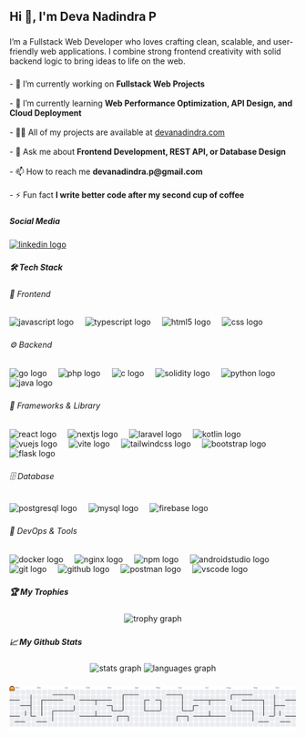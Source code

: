<h2 align="left">Hi 👋, I'm Deva Nadindra P</h2>

###

<p align="left">I’m a Fullstack Web Developer who loves crafting clean, scalable, and user-friendly web applications. I combine strong frontend creativity with solid backend logic to bring ideas to life on the web.</p>

###

<p align="left">
  - 🔭 I’m currently working on <strong>Fullstack Web Projects</strong><br><br>
  - 🌱 I’m currently learning <strong>Web Performance Optimization, API Design, and Cloud Deployment</strong><br><br>
  - 👨‍💻 All of my projects are available at 
  <a href="https://devanadindra.com" target="_blank">devanadindra.com</a><br><br>
  - 💬 Ask me about <strong>Frontend Development, REST API, or Database Design</strong><br><br>
  - 📫 How to reach me <strong>devanadindra.p@gmail.com</strong><br><br>
  - ⚡ Fun fact <strong>I write better code after my second cup of coffee</strong>
</p>


###

<h5 align="left">Social Media</h5>

###

<div align="left">
  <a href="https://www.linkedin.com/in/deva-nadindra-pramudya-2a6b202b8/" target="_blank">
    <img src="https://raw.githubusercontent.com/maurodesouza/profile-readme-generator/master/src/assets/icons/social/linkedin/default.svg" width="52" height="40" alt="linkedin logo"  />
  </a>
</div>

###

<h5 align="left">🛠️ Tech Stack</h5>

###

<h6 align="left">🎨 Frontend</h6>

###

<div align="left">
  <img src="https://cdn.jsdelivr.net/gh/devicons/devicon/icons/javascript/javascript-original.svg" height="40" alt="javascript logo"  />
  <img width="12" />
  <img src="https://cdn.jsdelivr.net/gh/devicons/devicon/icons/typescript/typescript-original.svg" height="40" alt="typescript logo"  />
  <img width="12" />
  <img src="https://cdn.jsdelivr.net/gh/devicons/devicon/icons/html5/html5-original.svg" height="40" alt="html5 logo"  />
  <img width="12" />
  <img src="https://cdn.jsdelivr.net/gh/devicons/devicon/icons/css3/css3-original.svg" height="40" alt="css logo"  />
</div>

###

<h6 align="left">⚙️ Backend</h6>

###

<div align="left">
  <img src="https://cdn.jsdelivr.net/gh/devicons/devicon/icons/go/go-original.svg" height="40" alt="go logo"  />
  <img width="12" />
  <img src="https://cdn.jsdelivr.net/gh/devicons/devicon/icons/php/php-original.svg" height="40" alt="php logo"  />
  <img width="12" />
  <img src="https://cdn.jsdelivr.net/gh/devicons/devicon/icons/c/c-original.svg" height="40" alt="c logo"  />
  <img width="12" />
  <img src="https://cdn.jsdelivr.net/gh/devicons/devicon/icons/solidity/solidity-original.svg" height="40" alt="solidity logo"  />
  <img width="12" />
  <img src="https://cdn.jsdelivr.net/gh/devicons/devicon/icons/python/python-original.svg" height="40" alt="python logo"  />
  <img width="12" />
  <img src="https://cdn.jsdelivr.net/gh/devicons/devicon/icons/java/java-original.svg" height="40" alt="java logo"  />
</div>

###

<h6 align="left">🚀 Frameworks & Library</h6>

###

<div align="left">
  <img src="https://cdn.jsdelivr.net/gh/devicons/devicon/icons/react/react-original.svg" height="40" alt="react logo"  />
  <img width="12" />
  <img src="https://cdn.jsdelivr.net/gh/devicons/devicon/icons/nextjs/nextjs-original.svg" height="40" alt="nextjs logo"  />
  <img width="12" />
  <img src="https://cdn.jsdelivr.net/gh/devicons/devicon/icons/laravel/laravel-original.svg" height="40" alt="laravel logo"  />
  <img width="12" />
  <img src="https://cdn.jsdelivr.net/gh/devicons/devicon/icons/kotlin/kotlin-original.svg" height="40" alt="kotlin logo"  />
  <img width="12" />
  <img src="https://cdn.jsdelivr.net/gh/devicons/devicon/icons/vuejs/vuejs-original.svg" height="40" alt="vuejs logo"  />
  <img width="12" />
  <img src="https://skillicons.dev/icons?i=vite" height="40" alt="vite logo"  />
  <img width="12" />
  <img src="https://cdn.simpleicons.org/tailwindcss/06B6D4" height="40" alt="tailwindcss logo"  />
  <img width="12" />
  <img src="https://cdn.jsdelivr.net/gh/devicons/devicon/icons/bootstrap/bootstrap-original.svg" height="40" alt="bootstrap logo"  />
  <img width="12" />
  <img src="https://cdn.simpleicons.org/flask/000000" height="40" alt="flask logo"  />
</div>

###

<h6 align="left">🗄️ Database</h6>

###

<div align="left">
  <img src="https://cdn.jsdelivr.net/gh/devicons/devicon/icons/postgresql/postgresql-original.svg" height="40" alt="postgresql logo"  />
  <img width="12" />
  <img src="https://cdn.jsdelivr.net/gh/devicons/devicon/icons/mysql/mysql-original.svg" height="40" alt="mysql logo"  />
  <img width="12" />
  <img src="https://cdn.jsdelivr.net/gh/devicons/devicon/icons/firebase/firebase-plain.svg" height="40" alt="firebase logo"  />
</div>

###

<h6 align="left">🧰 DevOps & Tools</h6>

###

<div align="left">
  <img src="https://cdn.jsdelivr.net/gh/devicons/devicon/icons/docker/docker-original.svg" height="40" alt="docker logo"  />
  <img width="12" />
  <img src="https://cdn.jsdelivr.net/gh/devicons/devicon/icons/nginx/nginx-original.svg" height="40" alt="nginx logo"  />
  <img width="12" />
  <img src="https://cdn.jsdelivr.net/gh/devicons/devicon/icons/npm/npm-original-wordmark.svg" height="40" alt="npm logo"  />
  <img width="12" />
  <img src="https://cdn.jsdelivr.net/gh/devicons/devicon/icons/androidstudio/androidstudio-original.svg" height="40" alt="androidstudio logo"  />
  <img width="12" />
  <img src="https://cdn.jsdelivr.net/gh/devicons/devicon/icons/git/git-original.svg" height="40" alt="git logo"  />
  <img width="12" />
  <img src="https://cdn.jsdelivr.net/gh/devicons/devicon/icons/github/github-original.svg" height="40" alt="github logo"  />
  <img width="12" />
  <img src="https://skillicons.dev/icons?i=postman" height="40" alt="postman logo"  />
  <img width="12" />
  <img src="https://cdn.jsdelivr.net/gh/devicons/devicon/icons/vscode/vscode-original.svg" height="40" alt="vscode logo"  />
</div>

###

<h5 align="left">🏆 My Trophies</h5>

###

<div align="center">
  <img src="https://github-profile-trophy.vercel.app?username=devanadindraa&theme=dracula&column=-1&row=1&margin-w=8&margin-h=8&no-bg=false&no-frame=false&order=4" height="150" alt="trophy graph"  />
</div>

###

<h5 align="left">📈 My Github Stats</h5>

###

<div align="center">
  <img src="https://github-readme-stats.vercel.app/api?username=devanadindraa&show_icons=true&theme=dracula&hide_border=false" height="150" alt="stats graph" />
  <img src="https://github-readme-stats.vercel.app/api/top-langs?username=devanadindraa&layout=compact&langs_count=5&theme=dracula&hide_border=false" height="150" alt="languages graph" />
</div>

###

<picture>
  <source media="(prefers-color-scheme: dark)" srcset="https://raw.githubusercontent.com/devanadindraa/devanadindraa/output/pacman-contribution-graph-dark.svg">
  <source media="(prefers-color-scheme: light)" srcset="https://raw.githubusercontent.com/devanadindraa/devanadindraa/output/pacman-contribution-graph.svg">
  <img alt="pacman contribution graph" src="https://raw.githubusercontent.com/devanadindraa/devanadindraa/output/pacman-contribution-graph.svg">
</picture>

###